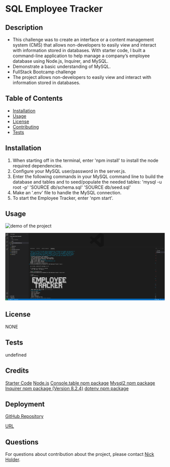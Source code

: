 # SQL Employee Tracker
  
  ## Description
  - This challenge was to create an interface or a content management system (CMS) that allows non-developers to easily view and interact with information stored in databases. With starter code, I built a command-line application to help manage a company’s employee database using Node.js, Inquirer, and MySQL.
  - Demonstrate a basic understanding of MySQL.
  - FullStack Bootcamp challenge
  - The project allows non-developers to easily view and interact with information stored in databases.
  
  
  ## Table of Contents
  - [Installation](#installation)
  - [Usage](#usage)
  - [License](#license)
  - [Contributing](#contributing)
  - [Tests](#tests)
  
  
  ## Installation
  1. When starting off in the terminal, enter 'npm install' to install the node required dependencies. 
  2. Configure your MySQL user/password in the server.js. 
  3. Enter the following commands in your MySQL command line to build the database and tables and to seed/populate the needed tables:
  'mysql -u root -p'
  'SOURCE  db/schema.sql'
  'SOURCE db/seed.sql' 
  4. Make an '.env' file to handle the MySQL connection. 
  5. To start the Employee Tracker, enter 'npm start'.
  
  ## Usage
  ![demo of the project]()
  
  ![Screenshot](./assets/image/SQL-Employee%20Tracker.png)

  ## License
  NONE
  
  ## Tests
  undefined
  
  ## Credits
  [Starter Code](https://github.com/jscobie/EmployeeTracker/blob/main/server.js)
  [Node.js](https://nodejs.org/en/ )
  [Console.table npm package](https://www.npmjs.com/package/console.table)
  [Mysql2 npm package](https://www.npmjs.com/package/mysql2)
  [Inquirer npm package (Version 8.2.4)](https://www.npmjs.com/package/inquirer/v/8.2.4)
  [dotenv npm package](https://www.npmjs.com/package/dotenv)

  
  ## Deployment
  [GitHub Repository](https://github.com/nickholder6425/SQL-Employee-Tracker)

  [URL](https://nickholder6425.github.io/SQL-Employee-Tracker/)
  
  ## Questions
  For questions about contribution about the project, please contact [Nick Holder](mailto:ngholder@hotmail.com).